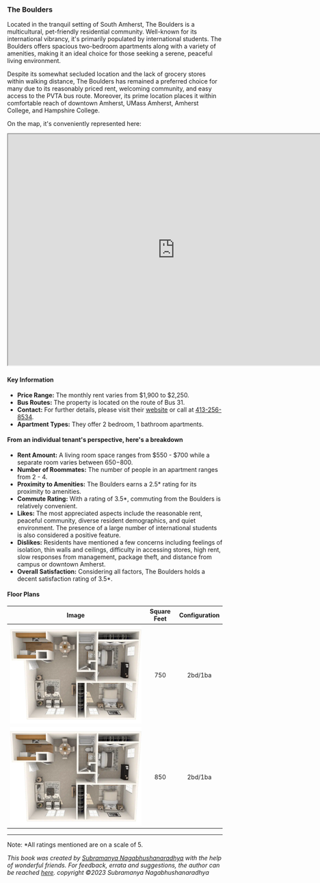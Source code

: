 ### The Boulders

Located in the tranquil setting of South Amherst, The Boulders is a multicultural, pet-friendly residential community. Well-known for its international vibrancy, it's primarily populated by international students. The Boulders offers spacious two-bedroom apartments along with a variety of amenities, making it an ideal choice for those seeking a serene, peaceful living environment.

Despite its somewhat secluded location and the lack of grocery stores within walking distance, The Boulders has remained a preferred choice for many due to its reasonably priced rent, welcoming community, and easy access to the PVTA bus route. Moreover, its prime location places it within comfortable reach of downtown Amherst, UMass Amherst, Amherst College, and Hampshire College.

On the map, it's conveniently represented here:
<iframe src="https://www.google.com/maps/d/embed?mid=1kU2N9nEYh9XInt5QQKhio9AR7L8OHEk&ehbc=2E312F" width="780" height="540"></iframe>

#### Key Information
- **Price Range:** The monthly rent varies from $1,900 to $2,250.
- **Bus Routes:** The property is located on the route of Bus 31.
- **Contact:** For further details, please visit their [website](https://bouldersapartmenthomes.com) or call at [413-256-8534](tel:413-256-8534).
- **Apartment Types:** They offer 2 bedroom, 1 bathroom apartments.

#### From an individual tenant's perspective, here's a breakdown
- **Rent Amount:** A living room space ranges from $550 - $700 while a separate room varies between $650-$800.
- **Number of Roommates:** The number of people in an apartment ranges from 2 - 4.
- **Proximity to Amenities:** The Boulders earns a 2.5* rating for its proximity to amenities.
- **Commute Rating:** With a rating of 3.5*, commuting from the Boulders is relatively convenient.
- **Likes:** The most appreciated aspects include the reasonable rent, peaceful community, diverse resident demographics, and quiet environment. The presence of a large number of international students is also considered a positive feature.
- **Dislikes:** Residents have mentioned a few concerns including feelings of isolation, thin walls and ceilings, difficulty in accessing stores, high rent, slow responses from management, package theft, and distance from campus or downtown Amherst.
- **Overall Satisfaction:** Considering all factors, The Boulders holds a decent satisfaction rating of 3.5*.

#### Floor Plans
| Image | Square Feet | Configuration |
| :---: | :---: | :---: |
| ![Floor Plan 1](/assets/boulders_floorplan_1.webp) | 750 | 2bd/1ba |
| ![Floor Plan 2](/assets/boulders_floorplan_2.webp) | 850 | 2bd/1ba |


---
Note: 
*All ratings mentioned are on a scale of 5.

*This book was created by [Subramanya Nagabhushanaradhya](https://subramanya.ai) with the help of wonderful friends. For feedback, errata and suggestions, the author can be reached [here](https://www.linkedin.com/in/nsubramanya). copyright ©2023 Subramanya Nagabhushanaradhya*